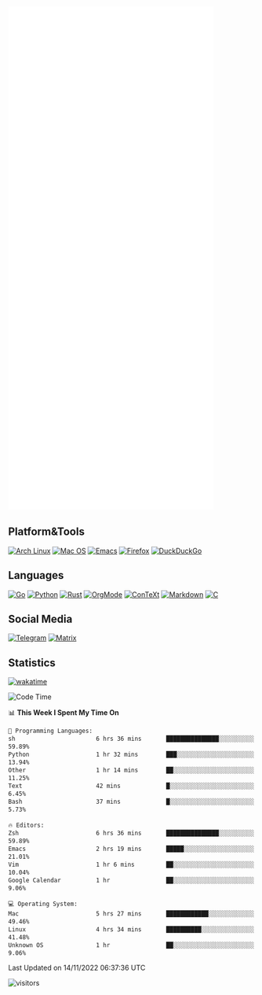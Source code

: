 ![Metrics](https://github.com/SteamedFish/SteamedFish/blob/master/github-metrics.svg)

## Platform&Tools

[![Arch Linux](https://img.shields.io/badge/ArchLinux-1793D1?logo=arch-linux&logoColor=fff&style=flat-square)](https://archlinux.org/)
[![Mac OS](https://img.shields.io/badge/MacOS-000000?style=flat-square&logo=macos&logoColor=F0F0F0)](https://www.apple.com/macos/)
[![Emacs](https://img.shields.io/badge/Emacs-%237F5AB6.svg?&style=flat-square&logo=gnu-emacs&logoColor=white)](https://www.gnu.org/software/emacs/)
[![Firefox](https://img.shields.io/badge/Firefox-FF7139?style=flat-square&logo=Firefox-Browser&logoColor=white)](https://firefox.com/)
[![DuckDuckGo](https://img.shields.io/badge/DuckDuckGo-DE5833?style=flat-square&logo=DuckDuckGo&logoColor=white)](https://duckduckgo.com/)

## Languages

[![Go](https://img.shields.io/badge/Golang-%2300ADD8.svg?style=flat-square&logo=go&logoColor=white)](https://golang.org/)
[![Python](https://img.shields.io/badge/Python-3670A0?style=flat-square&logo=python&logoColor=ffdd54)](https://www.python.org/)
[![Rust](https://img.shields.io/badge/Rust-%23000000.svg?style=flat-square&logo=rust&logoColor=white)](https://www.rust-lang.org/)
[![OrgMode](https://img.shields.io/badge/OrgMode-%23000000.svg?style=flat-square&logo=org&logoColor=white)](https://orgmode.org/)
[![ConTeXt](https://img.shields.io/badge/ConTeXt-%23008080.svg?style=flat-square&logo=latex&logoColor=white)](https://contextgarden.net/)
[![Markdown](https://img.shields.io/badge/MarkDown-%23000000.svg?style=flat-square&logo=markdown&logoColor=white)](https://daringfireball.net/projects/markdown/)
[![C](https://img.shields.io/badge/C-%2300599C.svg?style=flat-square&logo=c&logoColor=white)](https://www.iso.org/standard/74528.html)

## Social Media
[![Telegram](https://img.shields.io/badge/SteamedFish-2CA5E0?style=social&logo=telegram&logoColor=white)](https://t.me/SteamedFish)
[![Matrix](https://img.shields.io/badge/SteamedFish-2CA5E0?style=social&logo=matrix&logoColor=black)](https://matrix.to/#/@i:steamedfish.org)

## Statistics
[![wakatime](https://wakatime.com/badge/user/168280d6-fcf2-4b4f-ad3a-dc4612f35b38.svg)](https://wakatime.com/@168280d6-fcf2-4b4f-ad3a-dc4612f35b38)

<!--START_SECTION:waka-->
![Code Time](http://img.shields.io/badge/Code%20Time-2%2C128%20hrs%2055%20mins-blue)

📊 **This Week I Spent My Time On** 

```text
💬 Programming Languages: 
sh                       6 hrs 36 mins       ███████████████░░░░░░░░░░   59.89% 
Python                   1 hr 32 mins        ███░░░░░░░░░░░░░░░░░░░░░░   13.94% 
Other                    1 hr 14 mins        ██░░░░░░░░░░░░░░░░░░░░░░░   11.25% 
Text                     42 mins             █░░░░░░░░░░░░░░░░░░░░░░░░   6.45% 
Bash                     37 mins             █░░░░░░░░░░░░░░░░░░░░░░░░   5.73%

🔥 Editors: 
Zsh                      6 hrs 36 mins       ███████████████░░░░░░░░░░   59.89% 
Emacs                    2 hrs 19 mins       █████░░░░░░░░░░░░░░░░░░░░   21.01% 
Vim                      1 hr 6 mins         ██░░░░░░░░░░░░░░░░░░░░░░░   10.04% 
Google Calendar          1 hr                ██░░░░░░░░░░░░░░░░░░░░░░░   9.06%

💻 Operating System: 
Mac                      5 hrs 27 mins       ████████████░░░░░░░░░░░░░   49.46% 
Linux                    4 hrs 34 mins       ██████████░░░░░░░░░░░░░░░   41.48% 
Unknown OS               1 hr                ██░░░░░░░░░░░░░░░░░░░░░░░   9.06%

```


 Last Updated on 14/11/2022 06:37:36 UTC
<!--END_SECTION:waka-->

![visitors](https://visitor-badge.laobi.icu/badge?page_id=SteamedFish.SteamedFish)
